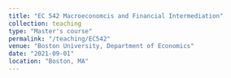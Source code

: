 ```yaml
---
title: "EC 542 Macroeconomcis and Financial Intermediation"
collection: teaching
type: "Master's course"
permalink: "/teaching/EC542"
venue: "Boston University, Department of Economics"
date: "2021-09-01"
location: "Boston, MA"
---
```

